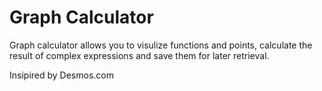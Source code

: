 # Graph Calculator

Graph calculator allows you to visulize functions and points, calculate the result of complex expressions and save them for later retrieval.

Insipired by Desmos.com
